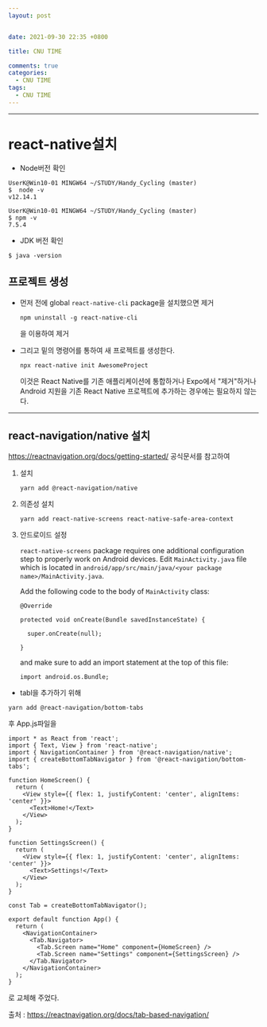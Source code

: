 ```yaml
---
layout: post


date: 2021-09-30 22:35 +0800

title: CNU TIME 

comments: true
categories: 
  - CNU TIME 
tags: 
  - CNU TIME 
---
```


---

# react-native설치

- Node버전 확인

```
UserK@Win10-01 MINGW64 ~/STUDY/Handy_Cycling (master)
$  node -v
v12.14.1

UserK@Win10-01 MINGW64 ~/STUDY/Handy_Cycling (master)
$ npm -v
7.5.4
```

- JDK 버전 확인

```
$ java -version
```



## 프로젝트 생성

- 먼저 전에 global `react-native-cli` package을 설치했으면 제거

  ```
  npm uninstall -g react-native-cli
  ```

  을 이용하여 제거

- 그리고 밑의 명령어를 통하여 새 프로젝트를 생성한다. 

  ```
  npx react-native init AwesomeProject
  ```

  이것은 React Native를 기존 애플리케이션에 통합하거나 Expo에서 "제거"하거나 Android 지원을 기존 React Native 프로젝트에 추가하는 경우에는 필요하지 않는다. 



---

## react-navigation/native 설치

https://reactnavigation.org/docs/getting-started/ 공식문서를 참고하여 

1. 설치

   ```
   yarn add @react-navigation/native
   ```

2. 의존성 설치

   ```
   yarn add react-native-screens react-native-safe-area-context
   ```

   

3. 안드로이드 설정

   `react-native-screens` package requires one additional configuration step to properly work on Android devices. Edit `MainActivity.java` file which is located in `android/app/src/main/java/<your package name>/MainActivity.java`.

   Add the following code to the body of `MainActivity` class:

   ```
   @Override
   
   protected void onCreate(Bundle savedInstanceState) {
   
     super.onCreate(null);
   
   }
   ```

   and make sure to add an import statement at the top of this file:

   ```
   import android.os.Bundle;
   ```

   



- tabl을 추가하기 위해

```
yarn add @react-navigation/bottom-tabs
```

후 App.js파일을



```
import * as React from 'react';
import { Text, View } from 'react-native';
import { NavigationContainer } from '@react-navigation/native';
import { createBottomTabNavigator } from '@react-navigation/bottom-tabs';

function HomeScreen() {
  return (
    <View style={{ flex: 1, justifyContent: 'center', alignItems: 'center' }}>
      <Text>Home!</Text>
    </View>
  );
}

function SettingsScreen() {
  return (
    <View style={{ flex: 1, justifyContent: 'center', alignItems: 'center' }}>
      <Text>Settings!</Text>
    </View>
  );
}

const Tab = createBottomTabNavigator();

export default function App() {
  return (
    <NavigationContainer>
      <Tab.Navigator>
        <Tab.Screen name="Home" component={HomeScreen} />
        <Tab.Screen name="Settings" component={SettingsScreen} />
      </Tab.Navigator>
    </NavigationContainer>
  );
}
```

로 교체해 주었다. 

출처 : https://reactnavigation.org/docs/tab-based-navigation/
